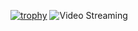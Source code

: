 [![trophy](https://github-profile-trophy.vercel.app/?username=shihan84&theme=darkhub)](https://github.com/ryo-ma/github-profile-trophy)
![Video Streaming](https://img.shields.io/badge/-Video_Streaming-00B4D8)


